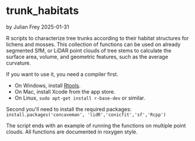 # trunk_habitats

by Julian Frey
2025-01-31

R scripts to characterize tree trunks according to their habitat structures for lichens and mosses.
This collection of functions can be used on already segmented SfM, or LiDAR point clouds of tree stems
to calculate the surface area, volume, and geometric features, such as the average curvature.  

If you want to use it, you need a compiler first. 
* On Windows, install [Rtools](https://cran.r-project.org/bin/windows/Rtools/).
* On Mac, install Xcode from the app store.
* On Linux, `sudo apt-get install r-base-dev` or similar.

Second you'll need to install the required packages:
`install.packages('concaveman', 'lidR','conicfit','sf','Rcpp')`

The script ends with an example of running the functions on multiple point clouds.
All functions are documented in roxygen style.
